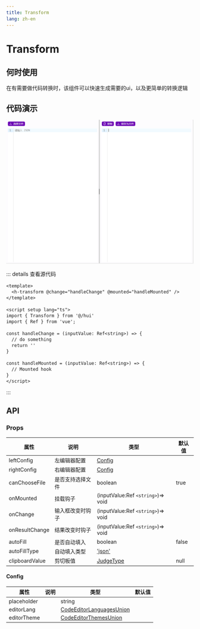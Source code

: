 ```yaml
---
title: Transform
lang: zh-en
---
```

# Transform

## 何时使用

在有需要做代码转换时，该组件可以快速生成需要的ui，以及更简单的转换逻辑

## 代码演示

<!-- <template>
  <h-transform @change="handleChange" @mounted="handleMounted" />
</template>

<script setup lang="ts">
import { Transform } from '@/hui'
import { Ref } from 'vue';

const handleChange = (inputValue: Ref<string>) => {
  // do something
  return ''
}

const handleMounted = (inputValue: Ref<string>) => {
  // Mounted hook
}
</script> -->

![1677219268800](image/Transform/1677219268800.png)

::: details 查看源代码

```vue
<template>
  <h-transform @change="handleChange" @mounted="handleMounted" />
</template>

<script setup lang="ts">
import { Transform } from '@/hui'
import { Ref } from 'vue';

const handleChange = (inputValue: Ref<string>) => {
  // do something
  return ''
}

const handleMounted = (inputValue: Ref<string>) => {
  // Mounted hook
}
</script>

```

:::

## API

### Props

| 属性           | 说明             | 类型                                 | 默认值 |
| -------------- | ---------------- | ------------------------------------ | ------ |
| leftConfig     | 左编辑器配置     | [Config](#config)                       |        |
| rightConfig    | 右编辑器配置     | [Config](#config)                       |        |
| canChooseFile  | 是否支持选择文件 | boolean                              | true   |
| onMounted      | 挂载钩子         | (inputValue:Ref `<string>`)=> void |        |
| onChange       | 输入框改变时钩子 | (inputValue:Ref `<string>`)=> void |        |
| onResultChange | 结果改变时钩子   | (inputValue:Ref `<string>`)=> void |        |
| autoFill       | 是否自动填入     | boolean                              | false  |
| autoFillType   | 自动填入类型     | [&#39;json&#39;](#'json')               |        |
| clipboardValue | 剪切板值         | [JudgeType](#JudgeType)                 | null   |

#### Config

| 属性        | 说明 | 类型                                               | 默认值 |
| ----------- | ---- | -------------------------------------------------- | ------ |
| placeholder |      | string                                             |        |
| editorLang  |      | [CodeEditorLanguagesUnion](#CodeEditorLanguagesUnion) |        |
| editorTheme |      | [CodeEditorThemesUnion](#CodeEditorThemesUnion)       |        |
